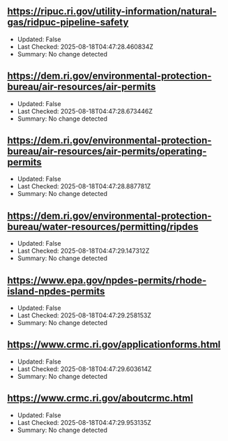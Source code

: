 ## https://ripuc.ri.gov/utility-information/natural-gas/ridpuc-pipeline-safety
- Updated: False
- Last Checked: 2025-08-18T04:47:28.460834Z
- Summary: No change detected

## https://dem.ri.gov/environmental-protection-bureau/air-resources/air-permits
- Updated: False
- Last Checked: 2025-08-18T04:47:28.673446Z
- Summary: No change detected

## https://dem.ri.gov/environmental-protection-bureau/air-resources/air-permits/operating-permits
- Updated: False
- Last Checked: 2025-08-18T04:47:28.887781Z
- Summary: No change detected

## https://dem.ri.gov/environmental-protection-bureau/water-resources/permitting/ripdes
- Updated: False
- Last Checked: 2025-08-18T04:47:29.147312Z
- Summary: No change detected

## https://www.epa.gov/npdes-permits/rhode-island-npdes-permits
- Updated: False
- Last Checked: 2025-08-18T04:47:29.258153Z
- Summary: No change detected

## https://www.crmc.ri.gov/applicationforms.html
- Updated: False
- Last Checked: 2025-08-18T04:47:29.603614Z
- Summary: No change detected

## https://www.crmc.ri.gov/aboutcrmc.html
- Updated: False
- Last Checked: 2025-08-18T04:47:29.953135Z
- Summary: No change detected

